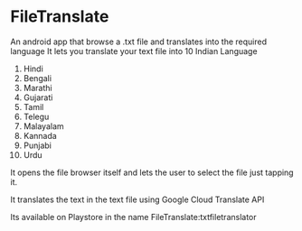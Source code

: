 # FileTranslate
An android app that browse a .txt file and translates into the required language
It lets you translate your text file into 10 Indian Language
1. Hindi
2. Bengali
3. Marathi
4. Gujarati
5. Tamil
6. Telegu
7. Malayalam
8. Kannada
9. Punjabi
10. Urdu

It opens the file browser itself and lets the user to select the file just tapping it.

It translates the text in the text file using Google Cloud Translate API

Its available on Playstore in the name FileTranslate:txtfiletranslator


